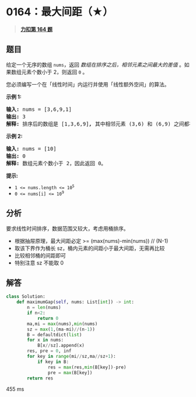 # 0164：最大间距（★）


> <u>**[力扣第 164 题](https://leetcode.cn/problems/maximum-gap/)**</u>

## 题目

<p>给定一个无序的数组 <code>nums</code>，返回 <em>数组在排序之后，相邻元素之间最大的差值</em> 。如果数组元素个数小于 2，则返回 <code>0</code> 。</p>

<p>您必须编写一个在「线性时间」内运行并使用「线性额外空间」的算法。</p>



<p><strong>示例 1:</strong></p>

<pre>
<strong>输入:</strong> nums = [3,6,9,1]
<strong>输出:</strong> 3
<strong>解释:</strong> 排序后的数组是 [1,3,6,9]<strong><em>, </em></strong>其中相邻元素 (3,6) 和 (6,9) 之间都存在最大差值 3。</pre>

<p><strong>示例 2:</strong></p>

<pre>
<strong>输入:</strong> nums = [10]
<strong>输出:</strong> 0
<strong>解释:</strong> 数组元素个数小于 2，因此返回 0。</pre>



<p><strong>提示:</strong></p>

<ul>
<li><code>1 &lt;= nums.length &lt;= 10<sup>5</sup></code></li>
<li><code>0 &lt;= nums[i] &lt;= 10<sup>9</sup></code></li>
</ul>


## 分析

要求线性时间排序，数据范围又较大，考虑用桶排序。
- 根据抽屉原理，最大间距必定 >= (max(nums)-min(nums)) // (N-1)
- 取该下界作为桶长 sz，桶内元素的间距小于最大间距，无需再比较
- 比较相邻桶的间距即可
- 特别注意 sz 不能取 0
 
## 解答

```python
class Solution:
    def maximumGap(self, nums: List[int]) -> int:
        n = len(nums)
        if n<2:
            return 0
        ma,mi = max(nums),min(nums)
        sz = max(1,(ma-mi)//(n-1))
        B = defaultdict(list)
        for x in nums:
            B[x//sz].append(x)
        res, pre = 0, inf
        for key in range(mi//sz,ma//sz+1):
            if key in B:
                res = max(res,min(B[key])-pre)
                pre = max(B[key])
        return res
```
455 ms



